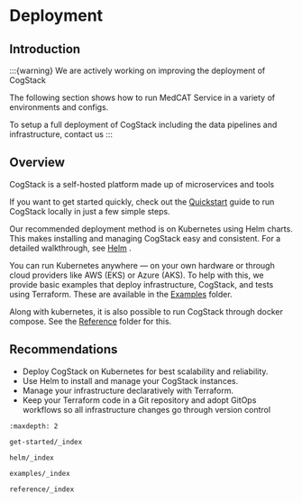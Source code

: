 # Deployment

## Introduction
:::{warning}
We are actively working on improving the deployment of CogStack

The following section shows how to run MedCAT Service in a variety of environments and configs.

To setup a full deployment of CogStack including the data pipelines and infrastructure, contact us
:::

## Overview
CogStack is a self-hosted platform made up of microservices and tools

If you want to get started quickly, check out the [Quickstart](./get-started/quickstart) guide to run CogStack locally in just a few simple steps.

Our recommended deployment method is on Kubernetes using Helm charts. This makes installing and managing CogStack easy and consistent. For a detailed walkthrough, see [Helm](./helm/_index) .

You can run Kubernetes anywhere — on your own hardware or through cloud providers like AWS (EKS) or Azure (AKS). To help with this, we provide basic examples that deploy infrastructure, CogStack, and tests using Terraform. These are available in the [Examples](./examples/_index) folder.

Along with kubernetes, it is also possible to run CogStack through docker compose. See the [Reference](./reference/_index) folder for this. 


## Recommendations

- Deploy CogStack on Kubernetes for best scalability and reliability.
- Use Helm to install and manage your CogStack instances.
- Manage your infrastructure declaratively with Terraform.
- Keep your Terraform code in a Git repository and adopt GitOps workflows so all infrastructure changes go through version control


```{toctree}
:maxdepth: 2

get-started/_index

helm/_index

examples/_index

reference/_index
```
